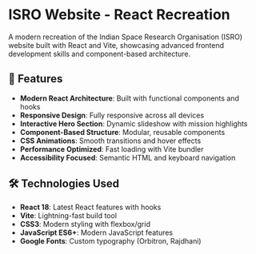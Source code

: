 # ISRO Website - React Recreation

A modern recreation of the Indian Space Research Organisation (ISRO) website built with React and Vite, showcasing advanced frontend development skills and component-based architecture.

## 🚀 Features

- **Modern React Architecture**: Built with functional components and hooks
- **Responsive Design**: Fully responsive across all devices
- **Interactive Hero Section**: Dynamic slideshow with mission highlights
- **Component-Based Structure**: Modular, reusable components
- **CSS Animations**: Smooth transitions and hover effects
- **Performance Optimized**: Fast loading with Vite bundler
- **Accessibility Focused**: Semantic HTML and keyboard navigation

## 🛠️ Technologies Used

- **React 18**: Latest React features with hooks
- **Vite**: Lightning-fast build tool
- **CSS3**: Modern styling with flexbox/grid
- **JavaScript ES6+**: Modern JavaScript features
- **Google Fonts**: Custom typography (Orbitron, Rajdhani)
